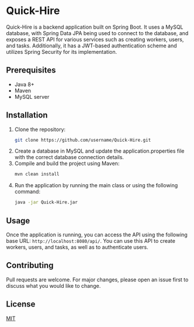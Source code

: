 # Quick-Hire
Quick-Hire is a backend application built on Spring Boot. It uses a MySQL database, with Spring Data JPA being used to connect to the database, and exposes a REST API for various services such as creating workers, users, and tasks. Additionally, it has a JWT-based authentication scheme and utilizes Spring Security for its implementation.

## Prerequisites
* Java 8+
* Maven
* MySQL server

## Installation
1. Clone the repository:
    ```sh
    git clone https://github.com/username/Quick-Hire.git
    ```
2. Create a database in MySQL and update the application.properties file with the correct database connection details.
3. Compile and build the project using Maven:
    ```sh
    mvn clean install
    ```
4. Run the application by running the main class or using the following command:
    ```sh
    java -jar Quick-Hire.jar
    ```

## Usage
Once the application is running, you can access the API using the following base URL: `http://localhost:8080/api/`. You can use this API to create workers, users, and tasks, as well as to authenticate users.

## Contributing
Pull requests are welcome. For major changes, please open an issue first to discuss what you would like to change.

## License
[MIT](https://choosealicense.com/licenses/mit/)
